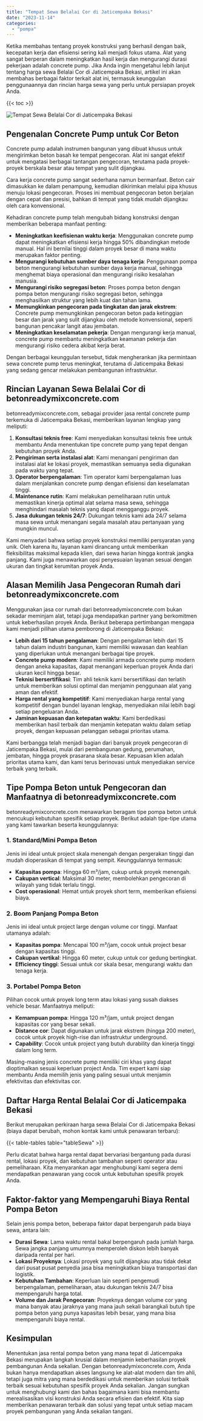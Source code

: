```yaml
---
title: "Tempat Sewa Belalai Cor di Jaticempaka Bekasi"
date: "2023-11-14"
categories: 
  - "pompa"
---
```


Ketika membahas tentang proyek konstruksi yang berhasil dengan baik, kecepatan kerja dan efisiensi sering kali menjadi fokus utama. Alat yang sangat berperan dalam meningkatkan hasil kerja dan mengurangi durasi pekerjaan adalah concrete pump. Jika Anda ingin mengetahui lebih lanjut tentang harga sewa Belalai Cor di Jaticempaka Bekasi, artikel ini akan membahas berbagai faktor terkait alat ini, termasuk keunggulan penggunaannya dan rincian harga sewa yang perlu untuk persiapan proyek Anda.

{{< toc >}}

![Tempat Sewa Belalai Cor di Jaticempaka Bekasi](https://betoncor8.github.io/pump/concrete-pump%20(12).png)

## Pengenalan Concrete Pump untuk Cor Beton

Concrete pump adalah instrumen bangunan yang dibuat khusus untuk mengirimkan beton basah ke tempat pengecoran. Alat ini sangat efektif untuk mengatasi berbagai tantangan pengecoran, terutama pada proyek-proyek berskala besar atau tempat yang sulit dijangkau.

Cara kerja concrete pump sangat sederhana namun bermanfaat. Beton cair dimasukkan ke dalam penampung, kemudian dikirimkan melalui pipa khusus menuju lokasi pengecoran. Proses ini membuat pengecoran beton berjalan dengan cepat dan presisi, bahkan di tempat yang tidak mudah dijangkau oleh cara konvensional.

Kehadiran concrete pump telah mengubah bidang konstruksi dengan memberikan beberapa manfaat penting:

- **Meningkatkan keefisienan waktu kerja**: Menggunakan concrete pump dapat meningkatkan efisiensi kerja hingga 50% dibandingkan metode manual. Hal ini bernilai tinggi dalam proyek besar di mana waktu merupakan faktor penting.
- **Mengurangi kebutuhan sumber daya tenaga kerja**: Penggunaan pompa beton mengurangi kebutuhan sumber daya kerja manual, sehingga menghemat biaya operasional dan mengurangi risiko kesalahan manusia.
- **Mengurangi risiko segregasi beton**: Proses pompa beton dengan pompa beton mengurangi risiko segregasi beton, sehingga menghasilkan struktur yang lebih kuat dan tahan lama.
- **Memungkinkan pengecoran pada tingkatan dan jarak ekstrem**: Concrete pump memungkinkan pengecoran beton pada ketinggian besar dan jarak yang sulit dijangkau oleh metode konvensional, seperti bangunan pencakar langit atau jembatan.
- **Meningkatkan keselamatan pekerja**: Dengan mengurangi kerja manual, concrete pump membantu meningkatkan keamanan pekerja dan mengurangi risiko cedera akibat kerja berat.

Dengan berbagai keunggulan tersebut, tidak mengherankan jika permintaan sewa concrete pump terus meningkat, terutama di Jaticempaka Bekasi yang sedang gencar melakukan pembangunan infrastruktur.

## Rincian Layanan Sewa Belalai Cor di betonreadymixconcrete.com

betonreadymixconcrete.com, sebagai provider jasa rental concrete pump terkemuka di Jaticempaka Bekasi, memberikan layanan lengkap yang meliputi:

1. **Konsultasi teknis free**: Kami menyediakan konsultasi teknis free untuk membantu Anda menentukan tipe concrete pump yang tepat dengan kebutuhan proyek Anda.
2. **Pengiriman serta instalasi alat**: Kami menangani pengiriman dan instalasi alat ke lokasi proyek, memastikan semuanya sedia digunakan pada waktu yang tepat.
3. **Operator berpengalaman**: Tim operator kami berpengalaman luas dalam menjalankan concrete pump dengan efisiensi dan keselamatan tinggi.
4. **Maintenance rutin**: Kami melakukan pemeliharaan rutin untuk memastikan kinerja optimal alat selama masa sewa, sehingga menghindari masalah teknis yang dapat mengganggu proyek.
5. **Jasa dukungan teknis 24/7**: Dukungan teknis kami ada 24/7 selama masa sewa untuk menangani segala masalah atau pertanyaan yang mungkin muncul.

Kami menyadari bahwa setiap proyek konstruksi memiliki persyaratan yang unik. Oleh karena itu, layanan kami dirancang untuk memberikan fleksibilitas maksimal kepada klien, dari sewa harian hingga kontrak jangka panjang. Kami juga menawarkan opsi penyesuaian layanan sesuai dengan ukuran dan tingkat kerumitan proyek Anda.

## Alasan Memilih Jasa Pengecoran Rumah dari betonreadymixconcrete.com

Menggunakan jasa cor rumah dari betonreadymixconcrete.com bukan sekadar meminjam alat, tetapi juga mendapatkan partner yang berkomitmen untuk keberhasilan proyek Anda. Berikut beberapa pertimbangan mengapa kami menjadi pilihan utama pemborong di Jaticempaka Bekasi:

- **Lebih dari 15 tahun pengalaman**: Dengan pengalaman lebih dari 15 tahun dalam industri bangunan, kami memiliki wawasan dan keahlian yang diperlukan untuk menangani berbagai tipe proyek.
- **Concrete pump modern**: Kami memiliki armada concrete pump modern dengan aneka kapasitas, dapat menangani keperluan proyek Anda dari ukuran kecil hingga besar.
- **Teknisi bersertifikasi**: Tim ahli teknik kami bersertifikasi dan terlatih untuk memberikan solusi optimal dan menjamin penggunaan alat yang aman dan efektif.
- **Harga rental yang kompetitif**: Kami menyediakan harga rental yang kompetitif dengan bundel layanan lengkap, menyediakan nilai lebih bagi setiap pengeluaran Anda.
- **Jaminan kepuasan dan ketepatan waktu**: Kami berdedikasi memberikan hasil terbaik dan menjamin ketepatan waktu dalam setiap proyek, dengan kepuasan pelanggan sebagai prioritas utama.

Kami berbangga telah menjadi bagian dari banyak proyek pengecoran di Jaticempaka Bekasi, mulai dari pembangunan gedung, perumahan, jembatan, hingga proyek prasarana skala besar. Kepuasan klien adalah prioritas utama kami, dan kami terus berinovasi untuk menyediakan service terbaik yang terbaik.

## Tipe Pompa Beton untuk Pengecoran dan Manfaatnya di betonreadymixconcrete.com

betonreadymixconcrete.com menawarkan beragam tipe pompa beton untuk mencukupi kebutuhan spesifik setiap proyek. Berikut adalah tipe-tipe utama yang kami tawarkan beserta keunggulannya:

### 1\. Standard/Mini Pompa Beton

Jenis ini ideal untuk project skala menengah dengan pergerakan tinggi dan mudah dioperasikan di tempat yang sempit. Keunggulannya termasuk:

- **Kapasitas pompa**: Hingga 60 m³/jam, cukup untuk proyek menengah.
- **Cakupan vertical**: Maksimal 30 meter, membolehkan pengecoran di wilayah yang tidak terlalu tinggi.
- **Cost operasional**: Hemat untuk proyek short term, memberikan efisiensi biaya.

### 2\. Boom Panjang Pompa Beton

Jenis ini ideal untuk project large dengan volume cor tinggi. Manfaat utamanya adalah:

- **Kapasitas pompa**: Mencapai 100 m³/jam, cocok untuk project besar dengan kapasitas tinggi.
- **Cakupan vertikal**: Hingga 60 meter, cukup untuk cor gedung bertingkat.
- **Efficiency tinggi**: Sesuai untuk cor skala besar, mengurangi waktu dan tenaga kerja.

### 3\. Portabel Pompa Beton

Pilihan cocok untuk proyek long term atau lokasi yang susah diakses vehicle besar. Manfaatnya meliputi:

- **Kemampuan pompa**: Hingga 120 m³/jam, untuk project dengan kapasitas cor yang besar sekali.
- **Distance cor**: Dapat digunakan untuk jarak ekstrem (hingga 200 meter), cocok untuk proyek high-rise dan infrastruktur underground.
- **Capability**: Cocok untuk project yang butuh durability dan kinerja tinggi dalam long term.

Masing-masing jenis concrete pump memiliki ciri khas yang dapat dioptimalkan sesuai keperluan project Anda. Tim expert kami siap membantu Anda memilih jenis yang paling sesuai untuk menjamin efektivitas dan efektivitas cor.

## Daftar Harga Rental Belalai Cor di Jaticempaka Bekasi

Berikut merupakan perkiraan harga sewa Belalai Cor di Jaticempaka Bekasi (biaya dapat berubah, mohon kontak kami untuk penawaran terbaru):

{{< table-tables table="tableSewa" >}}

Perlu dicatat bahwa harga rental dapat bervariasi bergantung pada durasi rental, lokasi proyek, dan kebutuhan tambahan seperti operator atau pemeliharaan. Kita menyarankan agar menghubungi kami segera demi mendapatkan penawaran yang cocok untuk kebutuhan spesifik proyek Anda.

## Faktor-faktor yang Mempengaruhi Biaya Rental Pompa Beton

Selain jenis pompa beton, beberapa faktor dapat berpengaruh pada biaya sewa, antara lain:

- **Durasi Sewa**: Lama waktu rental bakal berpengaruh pada jumlah harga. Sewa jangka panjang umumnya memperoleh diskon lebih banyak daripada rental per hari.
- **Lokasi Proyeknya**: Lokasi proyek yang sulit dijangkau atau tidak dekat dari pusat pusat penyedia jasa bisa meningkatkan biaya transportasi dan logistik.
- **Kebutuhan Tambahan**: Keperluan lain seperti pengemudi berpengalaman, pemeliharaan, atau dukungan teknis 24/7 bisa mempengaruhi harga total.
- **Volume dan Jarak Pengecoran**: Proyeknya dengan volume cor yang mana banyak atau jaraknya yang mana jauh sekali barangkali butuh tipe pompa beton yang punya kapasitas lebih besar, yang mana bisa mempengaruhi biaya rental.

## Kesimpulan

Menentukan jasa rental pompa beton yang mana tepat di Jaticempaka Bekasi merupakan langkah krusial dalam menjamin keberhasilan proyek pembangunan Anda sekalian. Dengan betonreadymixconcrete.com, Anda bukan hanya mendapatkan akses langsung ke alat-alat modern dan tim ahli, tetapi juga mitra yang mana berdedikasi untuk memberikan solusi terbaik terbaik sesuai kebutuhan spesifik proyek Anda sekalian. Jangan sungkan untuk menghubungi kami dan bahas bagaimana kami bisa membantu merealisasikan visi konstruksi Anda secara efisien dan efektif. Kita siap memberikan penawaran terbaik dan solusi yang tepat untuk setiap macam proyek pembangunan yang Anda sekalian tangani.
